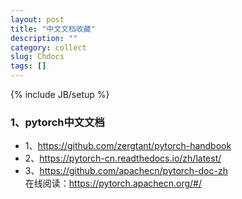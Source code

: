 ```yaml
---
layout: post
title: "中文文档收藏"
description: ""
category: collect
slug: Chdocs
tags: []
---
```

{% include JB/setup %}
### 1、pytorch中文文档
- 1、<https://github.com/zergtant/pytorch-handbook>
- 2、<https://pytorch-cn.readthedocs.io/zh/latest/>
- 3、<https://github.com/apachecn/pytorch-doc-zh>  
    在线阅读：<https://pytorch.apachecn.org/#/>